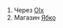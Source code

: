 1. Через [Olx](https://www.olx.ua/d/uk/obyavlenie/gravirovka-klaviatury-gravyuvannya-klavaturi-hmelnitskiy-IDJFiBy.html?reason=seller_profile)
2. Магазин [Ябко](https://jabko.ua/khmelnytskyi/grava/?srsltid=AfmBOopqKi0WfXzS89aYF8l4yWrfRL7xtiZeMExLlNI8gj6FWdnH2gie)